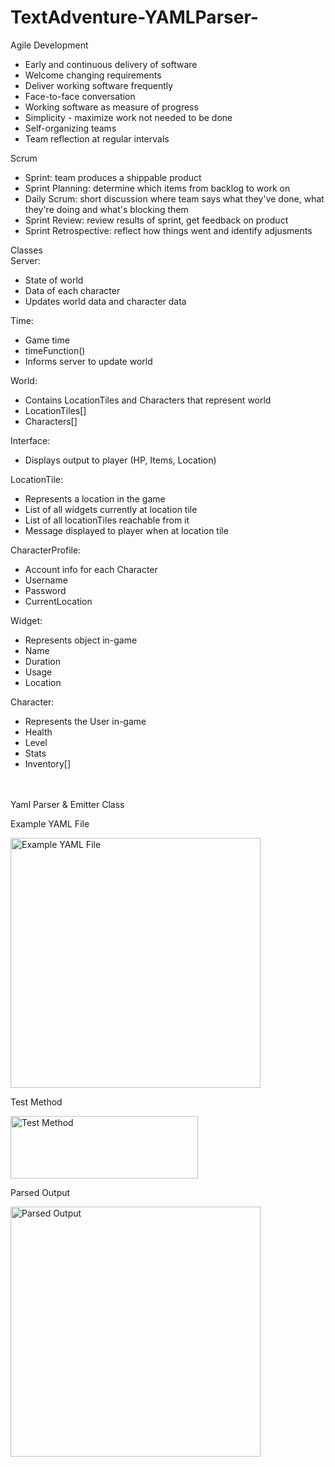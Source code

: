 # TextAdventure-YAMLParser-

Agile Development
<ul>
  <li>Early and continuous delivery of software</li>
  <li>Welcome changing requirements</li>
  <li>Deliver working software frequently</li>
  <li>Face-to-face conversation</li>
  <li>Working software as measure of progress</li>
  <li>Simplicity - maximize work not needed to be done</li>
  <li>Self-organizing teams</li>
  <li>Team reflection at regular intervals</li>
  </ul>
  
  Scrum
  <ul>
  <li>Sprint: team produces a shippable product</li>
  <li>Sprint Planning: determine which items from backlog to work on</li>
  <li>Daily Scrum: short discussion where team says what they've done, what they're doing and what's blocking them</li>
  <li>Sprint Review: review results of sprint, get feedback on product</li>
  <li>Sprint Retrospective: reflect how things went and identify adjusments</li>
  </ul>
  
Classes<br />
Server:
<ul>
<li>State of world</li>
<li>Data of each character</li>
<li>Updates world data and character data</li>
</ul>
Time:
<ul>
<li>Game time</li>
<li>timeFunction()</li>
<li>Informs server to update world</li>
</ul>
World:
<ul>
<li>Contains LocationTiles and Characters that represent world</li>
<li>LocationTiles[]</li>
<li>Characters[]</li>
</ul>
Interface:
<ul>
<li>Displays output to player (HP, Items, Location)</li>
</ul>
LocationTile:
<ul>
<li>Represents a location in the game</li>
<li>List of all widgets currently at location tile</li>
<li>List of all locationTiles reachable from it</li>
<li>Message displayed to player when at location tile</li>
</ul>
CharacterProfile:
<ul>
<li>Account info for each Character</li>
<li>Username</li>
<li>Password</li>
<li>CurrentLocation</li>
</ul>
Widget:
<ul>
<li>Represents object in-game</li>
<li>Name</li>
<li>Duration</li>
<li>Usage</li>
<li>Location</li>
</ul>
Character:
<ul>
<li>Represents the User in-game</li>
<li>Health</li>
<li>Level</li>
<li>Stats</li>
<li>Inventory[]</li>
</ul>
<br /><br />
Yaml Parser & Emitter Class


Example YAML File

<img src="http://s9.postimg.org/mcux1xq1r/yaml_Example.png" alt="Example YAML File" width="400" height="400"/>

Test Method

<img src="http://s21.postimg.org/iosljl03b/npc_Test.png" alt="Test Method" width="300" height="100"/>

Parsed Output

<img src="http://s18.postimg.org/8vrpg1jqh/yaml_Output.png" alt="Parsed Output" width="400" height="400"/>

